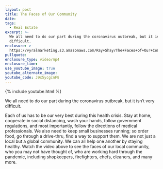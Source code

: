 ```yaml
---
layout: post
title: The Faces of Our Community
date:
tags:
  - Real Estate
excerpt: >-
  We all need to do our part during the coronavirus outbreak, but it isn’t very
  difficult.
enclosure: >-
  https://vyralmarketing.s3.amazonaws.com/Ray+Shay/The+Faces+of+Our+Community.mp4
pullquote:
enclosure_type: video/mp4
enclosure_time:
use_youtube_image: true
youtube_alternate_image:
youtube_code: J9x5ycgcnF8
---
```


{% include youtube.html %}

We all need to do our part during the coronavirus outbreak, but it isn’t very difficult.

Each of us has to be our very best during this health crisis. Stay at home, cooperate in social distancing, wash your hands, follow government regulations, and most importantly, follow the directions of medical professionals. We also need to keep small businesses running; so order food, go through a drive-thru, find a way to support them. We are not just a local but a global community. We can all help one another by staying healthy. Watch the video above to see the faces of our local community, who you may not have thought of, who are working hard through the pandemic, including shopkeepers, firefighters, chefs, cleaners, and many more.&nbsp;